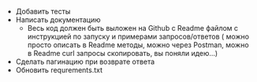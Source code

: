 * Добавить тесты 
* Написать документацию
    * Весь код должен быть выложен на Github с Readme файлом с инструкцией по запуску и примерами запросов/ответов (
      можно просто описать в Readme методы, можно через Postman, можно в Readme curl запросы скопировать, вы поняли
      идею...)
* Сделать пагинацию при возврате ответа
* Обновить requrements.txt